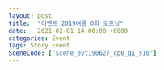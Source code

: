 ```yaml
---
layout: post
title:  "이벤트_2019여름_0화_오프닝"
date:   2021-02-01 14:00:00 +0000
categories: Event
Tags: Story Event
SceneCode: ["scene_evt190627_cp0_q1_s10"]
---
```

